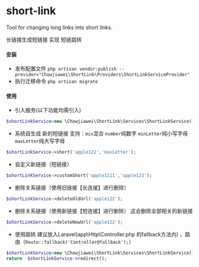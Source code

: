 # short-link
Tool for changing long links into short links.

长链接生成短链接  实现 短链跳转

#### 安装
- 发布配置文件
`php artisan vendor:publish --provider="Chowjiawei\ShortLink\Providers\ShortLinkServiceProvider"`
- 执行迁移命令 `php artisan migrate`

#### 使用
- 引入服务(以下功能均需引入)
```php
$shortLinkService=new \Chowjiawei\ShortLink\Services\ShortLinkService();
```
- 系统自生成 新的短链接 支持：`mix`混合 `number`纯数字 `minLetter`纯小写字母 `maxLetter`纯大写字母
```php
$shortLinkService->short('apple122','maxLetter');
```
- 自定义新链接（短链接）
```php
$shortLinkService->customShort('apple1111','apple123');
```

- 删除关系链接（使用旧链接【长连接】进行删除）  
```php
$shortLinkService->deleteOldUrl('apple122');
```

- 删除关系链接（使用新链接【短连接】进行删除） 这会删除全部相关的新链接
```php
$shortLinkService->deleteNewUrl('apple122');
```
- 使用跳转 建议放入Laravel(app\Http\Controller.php 的fallback方法内) ，路由（`Route::fallback('Controller@fallback');`）
```php
$shortLinkService=new \Chowjiawei\ShortLink\Services\ShortLinkService();
return  $shortLinkService->redirect();  
```